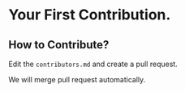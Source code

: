 # Your First Contribution.

## How to Contribute?
Edit the `contributors.md` and create a pull request.

We will merge pull request automatically.

